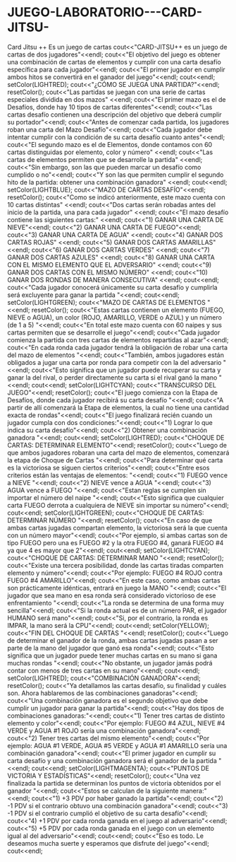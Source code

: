 # JUEGO-LABORATORIO---CARD-JITSU-
Card Jitsu ++
Es un juego de cartas 
cout<<"CARD-JITSU++ es un juego de cartas de dos jugadores"<<endl;
    cout<<"El objetivo del juego es obtener una combinación de cartas de elementos y cumplir con una carta desafío específica para cada jugador"<<endl;
    cout<<"El primer jugador en cumplir ambos hitos se convertirá en el ganador del juego"<<endl;
    cout<<endl;
    setColor(LIGHTRED);
    cout<<"¿CÓMO SE JUEGA UNA PARTIDA?"<<endl;
    resetColor();
    cout<<"Las partidas se juegan con una serie de cartas especiales dividida en dos mazos" <<endl;
    cout<<"El primer mazo es el de Desafíos, donde hay 10 tipos de cartas diferentes"<<endl;
    cout<<"Las cartas desafío contienen una descripción del objetivo que deberá cumplir su portador"<<endl;
    cout<<"Antes de comenzar cada partida, los jugadores roban una carta del Mazo Desafío"<<endl;
    cout<<"Cada jugador debe intentar cumplir con la condición de su carta desafío cuanto antes"<<endl;
    cout<<"El segundo mazo es el de Elementos, donde contamos con 60 cartas distinguidas por elemento, color y número" <<endl;
    cout<<"Las cartas de elementos permiten que se desarrolle la partida" <<endl;
    cout<<"Sin embargo, son las que pueden marcar un desafío como cumplido o no"<<endl;
    cout<<"Y son las que permiten cumplir el segundo hito de la partida: obtener una combinación ganadora" <<endl;
    cout<<endl;
    setColor(LIGHTBLUE);
    cout<<"MAZO DE CARTAS DESAFÍO"<<endl;
    resetColor();
    cout<<"Como se indicó anteriormente, este mazo cuenta con 10 cartas distintas" <<endl;
    cout<<"Dos cartas serán robadas antes del inicio de la partida, una para cada jugador" <<endl;
    cout<<"El mazo desafío contiene las siguientes cartas:" <<endl;
    cout<<"1) GANAR UNA CARTA DE NIEVE"<<endl;
    cout<<"2) GANAR UNA CARTA DE FUEGO"<<endl;
    cout<<"3) GANAR UNA CARTA DE AGUA" <<endl;
    cout<<"4) GANAR DOS CARTAS ROJAS" <<endl;
    cout<<"5) GANAR DOS CARTAS AMARILLAS" <<endl;
    cout<<"6) GANAR DOS CARTAS VERDES" <<endl;
    cout<<"7) GANAR DOS CARTAS AZULES" <<endl;
    cout<<"8) GANAR UNA CARTA CON EL MISMO ELEMENTO QUE EL ADVERSARIO" <<endl;
    cout<<"9) GANAR DOS CARTAS CON EL MISMO NÚMERO" <<endl;
    cout<<"10) GANAR DOS RONDAS DE MANERA CONSECUTIVA" <<endl;
    cout<<endl;
    cout<<"Cada jugador conocerá únicamente su carta desafío y cumplirla será excluyente para ganar la partida "<<endl;
    cout<<endl;
    setColor(LIGHTGREEN);
    cout<<"MAZO DE CARTAS DE ELEMENTOS "<<endl;
    resetColor();
    cout<<"Estas cartas contienen un elemento (FUEGO, NIEVE o AGUA), un color (ROJO, AMARILLO, VERDE o AZUL) y un número (de 1 a 5) "<<endl;
    cout<<"En total este mazo cuenta con 60 naipes y sus cartas permiten que se desarrolle el juego"<<endl;
    cout<<"Cada jugador comienza la partida con tres cartas de elementos repartidas al azar"<<endl;
    cout<<"En cada ronda cada jugador tendrá la obligación de robar una carta del mazo de elementos "<<endl;
    cout<<"También, ambos jugadores están obligados a jugar una carta por ronda para competir con la del adversario "<<endl;
    cout<<"Esto significa que un jugador puede recuperar su carta y ganar la del rival, o perder directamente su carta si el rival ganó la mano "<<endl;
    cout<<endl;
    setColor(LIGHTCYAN);
    cout<<"TRANSCURSO DEL JUEGO"<<endl;
    resetColor();
    cout<<"El juego comienza con la Etapa de Desafíos, donde cada jugador recibirá su carta desafío "<<endl;
    cout<<"A partir de allí comenzará la Etapa de elementos, la cual no tiene una cantidad exacta de rondas"<<endl;
    cout<<"El juego finalizará recién cuando un jugador cumpla con dos condiciones:"<<endl;
    cout<<"1) Lograr lo que indica su carta desafío"<<endl;
    cout<<"2) Obtener una combinación ganadora "<<endl;
    cout<<endl;
    setColor(LIGHTRED);
    cout<<"CHOQUE DE CARTAS: DETERMINAR ELEMENTO"<<endl;
    resetColor();
    cout<<"Luego de que ambos jugadores robaran una carta del mazo de elementos, comenzará la etapa de Choque de Cartas "<<endl;
    cout<<"Para determinar qué carta es la victoriosa se siguen ciertos criterios"<<endl;
    cout<<"Entre esos criterios están las ventajas de elementos: "<<endl;
    cout<<"1) FUEGO vence a NIEVE "<<endl;
    cout<<"2) NIEVE vence a AGUA "<<endl;
    cout<<"3) AGUA vence a FUEGO "<<endl;
    cout<<"Estan reglas se cumplen sin importar el número del naipe "<<endl;
    cout<<"Esto significa que cualquier carta FUEGO derrota a cualquiera de NIEVE sin importar su número"<<endl;
    cout<<endl;
    setColor(LIGHTGREEN);
    cout<<"CHOQUE DE CARTAS: DETERMINAR NÚMERO "<<endl;
    resetColor();
    cout<<"En caso de que ambas cartas jugadas compartan elemento, la victoriosa será la que cuenta con un número mayor"<<endl;
    cout<<"Por ejemplo, si ambas cartas son de tipo FUEGO pero una es FUEGO #2 y la otra FUEGO #4, ganará FUEGO #4 ya que 4 es mayor que 2"<<endl;
    cout<<endl;
    setColor(LIGHTCYAN);
    cout<<"CHOQUE DE CARTAS: DETERMINAR MANO "<<endl;
    resetColor();
    cout<<"Existe una tercera posibilidad, donde las cartas tiradas comparten elemento y número"<<endl;
    cout<<"Por ejemplo: FUEGO #4 ROJO contra FUEGO #4 AMARILLO"<<endl;
    cout<<"En este caso, como ambas cartas son prácticamente idénticas, entrará en juego la MANO "<<endl;
    cout<<"El jugador que sea mano en esa ronda será considerado victorioso de ese enfrentamiento "<<endl;
    cout<<"La ronda se determina de una forma muy sencilla"<<endl;
    cout<<"Si la ronda actual es de un número PAR, el jugador HUMANO será mano"<<endl;
    cout<<"Si, por el contrario, la ronda es IMPAR, la mano será la CPU"<<endl;
    cout<<endl;
    setColor(YELLOW);
    cout<<"FIN DEL CHOQUE DE CARTAS "<<endl;
    resetColor();
    cout<<"Luego de determinar el ganador de la ronda, ambas cartas jugadas pasan a ser parte de la mano del jugador que ganó esa ronda"<<endl;
    cout<<"Esto significa que un jugador puede tener muchas cartas en su mano si gana muchas rondas "<<endl;
    cout<<"No obstante, un jugador jamás podrá contar con menos de tres cartas en su mano"<<endl;
    cout<<endl;
    setColor(LIGHTRED);
    cout<<"COMBINACIÓN GANADORA"<<endl;
    resetColor();
    cout<<"Ya detallamos las cartas desafío, su finalidad y cuáles son. Ahora hablaremos de las combinaciones ganadoras"<<endl;
    cout<<"Una combinación ganadora es el segundo objetivo que debe cumplir un jugador para ganar la partida"<<endl;
    cout<<"Hay dos tipos de combinaciones ganadoras:"<<endl;
    cout<<"1) Tener tres cartas de distinto elemento y color"<<endl;
    cout<<"Por ejemplo: FUEGO #4 AZUL, NIEVE #4 VERDE y AGUA #1 ROJO sería una combinación ganadora"<<endl;
    cout<<"2) Tener tres cartas del mismo elemento"<<endl;
    cout<<"Por ejemplo: AGUA #1 VERDE, AGUA #5 VERDE y AGUA #1 AMARILLO sería una combinación ganadora"<<endl;
    cout<<"El primer jugador en cumplir su carta desafío y una combinación ganadora será el ganador de la partida "<<endl;
    cout<<endl;
    setColor(LIGHTMAGENTA);
    cout<<"PUNTOS DE VICTORIA Y ESTADÍSTICAS"<<endl;
    resetColor();
    cout<<"Una vez finalizada la partida se determinan los puntos de victoria obtenidos por el ganador "<<endl;
    cout<<"Estos se calculan de la siguiente manera:"<<endl;
    cout<<"1) +3 PDV por haber ganado la partida"<<endl;
    cout<<"2) -1 PDV si el contrario obtuvo una combinación ganadora"<<endl;
    cout<<"3) -1 PDV si el contrario cumplió el objetivo de su carta desafío"<<endl;
    cout<<"4) +1 PDV por cada ronda ganada en el juego al adversario"<<endl;
    cout<<"5) +5 PDV por cada ronda ganada en el juego con un elemento igual al del adversario"<<endl;
    cout<<endl;
    cout<<"Eso es todo. Le deseamos mucha suerte y esperamos que disfrute del juego"<<endl;
    cout<<endl;
